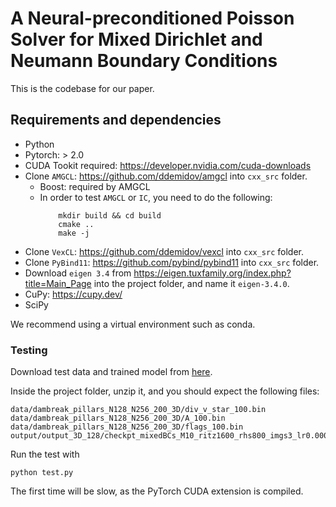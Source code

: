 # A Neural-preconditioned Poisson Solver for Mixed Dirichlet and Neumann Boundary Conditions

This is the codebase for our paper.


## Requirements and dependencies
* Python
* Pytorch: > 2.0
* CUDA Tookit required: https://developer.nvidia.com/cuda-downloads
* Clone `AMGCL`: https://github.com/ddemidov/amgcl into `cxx_src` folder.
    * Boost: required by AMGCL
    * In order to test `AMGCL` or `IC`, you need to do the following:
        ```
            mkdir build && cd build
            cmake ..
            make -j
        ```
* Clone `VexCL`: https://github.com/ddemidov/vexcl into `cxx_src` folder.
* Clone `PyBind11`: https://github.com/pybind/pybind11 into `cxx_src` folder.
* Download `eigen 3.4` from https://eigen.tuxfamily.org/index.php?title=Main_Page into the project folder, and name it `eigen-3.4.0`.
* CuPy: https://cupy.dev/
* SciPy

We recommend using a virtual environment such as conda.



### Testing
Download test data and trained model from [here](https://drive.google.com/file/d/1HvPYeFbw34-esAd6Lk5LaQu4w2DuFUMq/view?usp=drive_link).

Inside the project folder, unzip it, and you should expect the following files:
```
data/dambreak_pillars_N128_N256_200_3D/div_v_star_100.bin
data/dambreak_pillars_N128_N256_200_3D/A_100.bin
data/dambreak_pillars_N128_N256_200_3D/flags_100.bin
output/output_3D_128/checkpt_mixedBCs_M10_ritz1600_rhs800_imgs3_lr0.0001_30.tar
```

Run the test with
```
python test.py
```
The first time will be slow, as the PyTorch CUDA extension is compiled.

